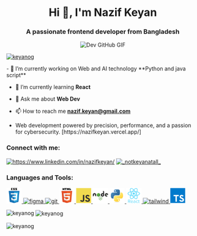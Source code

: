<h1 align="center">Hi 👋, I'm Nazif Keyan</h1>

<h3 align="center">A passionate frontend developer from Bangladesh</h3>

 <p align="middle">
  <img src="https://media1.tenor.com/m/uRvKNeItESgAAAAd/dev-github.gif" alt="Dev GitHub GIF" width="250"/>
</p>



<p align="left"> <a href="https://github.com/ryo-ma/github-profile-trophy"><img src="https://github-profile-trophy.vercel.app/?username=keyanog" alt="keyanog" /></a> </p>
- 🔭 I’m currently working on Web and AI technology **Python and java script**

- 🌱 I’m currently learning **React**

- 💬 Ask me about **Web Dev**

- 📫 How to reach me **nazif.keyan@gmail.com**
- <p>Web development powered by precision, performance, and a passion for cybersecurity. [https://nazifkeyan.vercel.app/]</p>

<h3 align="left">Connect with me:</h3>
<p align="left">
<a href="https://www.linkedin.com/in/nazifkeyan/" target="blank"><img align="center" src="https://raw.githubusercontent.com/rahuldkjain/github-profile-readme-generator/master/src/images/icons/Social/linked-in-alt.svg" alt="https://www.linkedin.com/in/nazifkeyan/" height="30" width="40" /></a>
<a href="https://instagram.com/_notkeyanatall_" target="blank"><img align="center" src="https://raw.githubusercontent.com/rahuldkjain/github-profile-readme-generator/master/src/images/icons/Social/instagram.svg" alt="_notkeyanatall_" height="30" width="40" /></a>
</p>

<h3 align="left">Languages and Tools:</h3>
<p align="left"> <a href="https://www.w3schools.com/css/" target="_blank" rel="noreferrer"> <img src="https://raw.githubusercontent.com/devicons/devicon/master/icons/css3/css3-original-wordmark.svg" alt="css3" width="40" height="40"/> </a> <a href="https://www.figma.com/" target="_blank" rel="noreferrer"> <img src="https://www.vectorlogo.zone/logos/figma/figma-icon.svg" alt="figma" width="40" height="40"/> </a> <a href="https://git-scm.com/" target="_blank" rel="noreferrer"> <img src="https://www.vectorlogo.zone/logos/git-scm/git-scm-icon.svg" alt="git" width="40" height="40"/> </a> <a href="https://www.w3.org/html/" target="_blank" rel="noreferrer"> <img src="https://raw.githubusercontent.com/devicons/devicon/master/icons/html5/html5-original-wordmark.svg" alt="html5" width="40" height="40"/> </a> <a href="https://developer.mozilla.org/en-US/docs/Web/JavaScript" target="_blank" rel="noreferrer"> <img src="https://raw.githubusercontent.com/devicons/devicon/master/icons/javascript/javascript-original.svg" alt="javascript" width="40" height="40"/> </a> <a href="https://nodejs.org" target="_blank" rel="noreferrer"> <img src="https://raw.githubusercontent.com/devicons/devicon/master/icons/nodejs/nodejs-original-wordmark.svg" alt="nodejs" width="40" height="40"/> </a> <a href="https://www.python.org" target="_blank" rel="noreferrer"> <img src="https://raw.githubusercontent.com/devicons/devicon/master/icons/python/python-original.svg" alt="python" width="40" height="40"/> </a> <a href="https://reactjs.org/" target="_blank" rel="noreferrer"> <img src="https://raw.githubusercontent.com/devicons/devicon/master/icons/react/react-original-wordmark.svg" alt="react" width="40" height="40"/> </a> <a href="https://tailwindcss.com/" target="_blank" rel="noreferrer"> <img src="https://www.vectorlogo.zone/logos/tailwindcss/tailwindcss-icon.svg" alt="tailwind" width="40" height="40"/> </a> <a href="https://www.typescriptlang.org/" target="_blank" rel="noreferrer"> <img src="https://raw.githubusercontent.com/devicons/devicon/master/icons/typescript/typescript-original.svg" alt="typescript" width="40" height="40"/> </a> </p>

<p><img align="left" src="https://github-readme-stats.vercel.app/api/top-langs?username=keyanog&show_icons=true&locale=en&layout=compact" alt="keyanog" /></p>

<p>&nbsp;<img align="center" src="https://github-readme-stats.vercel.app/api?username=keyanog&show_icons=true&locale=en" alt="keyanog" /></p>

<p><img align="center" src="https://github-readme-streak-stats.herokuapp.com/?user=keyanog&" alt="keyanog" /></p>

